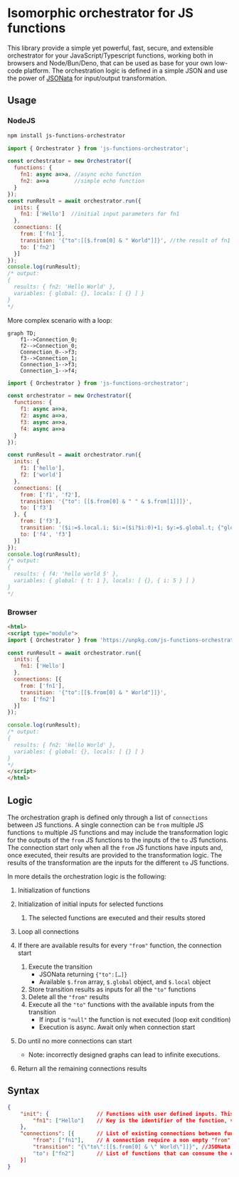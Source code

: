 # Isomorphic orchestrator for JS functions

This library provide a simple yet powerful, fast, secure, and extensible orchestrator for your JavaScript/Typescript functions, working both in browsers and Node/Bun/Deno, that can be used as base for your own low-code platform.
The orchestration logic is defined in a simple JSON and use the power of [JSONata](https://jsonata.org/) for input/output transformation.

## Usage

### NodeJS

```sh
npm install js-functions-orchestrator
```

```js
import { Orchestrator } from 'js-functions-orchestrator';

const orchestrator = new Orchestrator({
  functions: {
    fn1: async a=>a, //async echo function
    fn2: a=>a        //simple echo function
  }
});
const runResult = await orchestrator.run({
  inits: {
    fn1: ['Hello']  //initial input parameters for fn1
  },
  connections: [{
    from: ['fn1'],
    transition: '{"to":[[$.from[0] & " World"]]}', //the result of fn1 (the string "Hello") is combined with the string " World" and used as input for fn2
    to: ['fn2']
  }]
});
console.log(runResult);
/* output:
{
  results: { fn2: 'Hello World' },
  variables: { global: {}, locals: [ {} ] }
}
*/
```

More complex scenario with a loop:
```mermaid
graph TD;
    f1-->Connection_0;
    f2-->Connection_0;
    Connection_0-->f3;
    f3-->Connection_1;
    Connection_1-->f3;
    Connection_1-->f4;
```
```js
import { Orchestrator } from 'js-functions-orchestrator';

const orchestrator = new Orchestrator({
  functions: {
    f1: async a=>a,
    f2: async a=>a,
    f3: async a=>a,
    f4: async a=>a
  }
});

const runResult = await orchestrator.run({
  inits: {
    f1: ['hello'],
    f2: ['world']
  },
  connections: [{
    from: ['f1', 'f2'],
    transition: '{"to": [[$.from[0] & " " & $.from[1]]]}',
    to: ['f3']
  }, {
    from: ['f3'],
    transition: '($i:=$.local.i; $i:=($i?$i:0)+1; $y:=$.global.t; {"global":{"t":1}, "local":{"i":$i}, "to": [[$.from[0] & " " & $string($i)], $i<5?[[$.from[0]]]:null]})',
    to: ['f4', 'f3']
  }]
});
console.log(runResult);
/* output:
{
  results: { f4: 'hello world 5' },
  variables: { global: { t: 1 }, locals: [ {}, { i: 5 } ] }
}
*/
```

### Browser

```html
<html>
<script type="module">
import { Orchestrator } from 'https://unpkg.com/js-functions-orchestrator/index.min.js';

const runResult = await orchestrator.run({
  inits: {
    fn1: ['Hello']
  },
  connections: [{
    from: ['fn1'],
    transition: '{"to":[[$.from[0] & " World"]]}',
    to: ['fn2']
  }]
});

console.log(runResult);
/* output:
{
  results: { fn2: 'Hello World' },
  variables: { global: {}, locals: [ {} ] }
}
*/
</script>
</html>
```

## Logic

The orchestration graph is defined only through a list of `connections` between JS functions. A single connection can be `from` multiple JS functions `to` multiple JS functions and may include the transformation logic for the outputs of the `from` JS functions to the inputs of the `to` JS functions. The connection start only when all the `from` JS functions have inputs and, once executed, their results are provided to the transformation logic. The results of the transformation are the inputs for the different `to` JS functions.

In more details the orchestration logic is the following:

1. Initialization of functions

2. Initialization of initial inputs for selected functions
    1. The selected functions are executed and their results stored

3. Loop all connections

4. If there are available results for every `"from"` function, the connection start
    1. Execute the transition
        - JSONata returning `{"to":[…]}`
        - Available `$.from` array, `$.global` object, and `$.local` object
    2. Store transition results as inputs for all the `"to"` functions
    3. Delete all the `"from"` results
    4. Execute all the `"to"` functions with the available inputs from the transition
        - If input is `"null"` the function is not executed (loop exit condition)
        - Execution is async. Await only when connection start

5. Do until no more connections can start
    - Note: incorrectly designed graphs can lead to infinite executions.

6. Return all the remaining connections results


## Syntax

```json
{
    "init": {               // Functions with user defined inputs. This functions will start the orchestration.
        "fn1": ["Hello"]    // Key is the identifier of the function, value is the array of expected parameters.
    },
    "connections": [{       // List of existing connections between functions (order is not important). The orchestrator will loop the connections untill no one can start.
        "from": ["fn1"],    // A connection require a non empty "from" array, containing the identifier of the functions that origin the connection. The connection start only when all the functions in the "from" have an array of parameter defined (or from "init" or from results of another connection). In this case all the "from" functions are executed, and their results are available in the JSONata of the "transition".
        "transition": "{\"to\":[[$.from[0] & \" World\"]]}", //JSONata expression that must return at least the JSON { "to": [] }. "to" must be an array of the same size of the "connection.to" array, containing an array of input parameters for the relative "connection.to function". Additionally it can return "global", and "local", to store respectively globally and locally scoped variables (a global variable is visible in all the connection transition, while a local variable only in the same transition but across multiple execution). If the transition is not provided the output of the "from" functions are provided directly as inputs to the "to" functions. In such case "from" and "to" array must be of the same size.
        "to": ["fn2"]       // List of functions that can consume the output of the "transition" as their inputs. The functions are executed and next connection is checked until no more connections can start. 
    }]
}
```